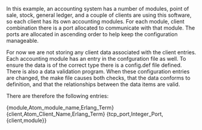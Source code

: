 In this example, an accounting system has a number of modules, point of sale, stock, general ledger, and a couple of clients are using this software, so each client has its own accounting modules.  For each module, client combination there is a port allocated to communicate with that module.  The ports are allocated in ascending order to help keep the configuration manageable.

For now we are not storing any client data associated with the client entries.  Each accounting module has an entry in the confguration file as well.  To ensure the data is of the correct type there is a config.def file defined.  There is also a data validation program.  When these configuration entries are changed, the make file causes both checks, that the data conforms to definition, and that the relationships between the data items are valid.

There are therefore the following entries:

{module,Atom_module_name,Erlang_Term}
{client,Atom_Client_Name,Erlang_Term}
{tcp_port,Integer_Port,{client,module}}

